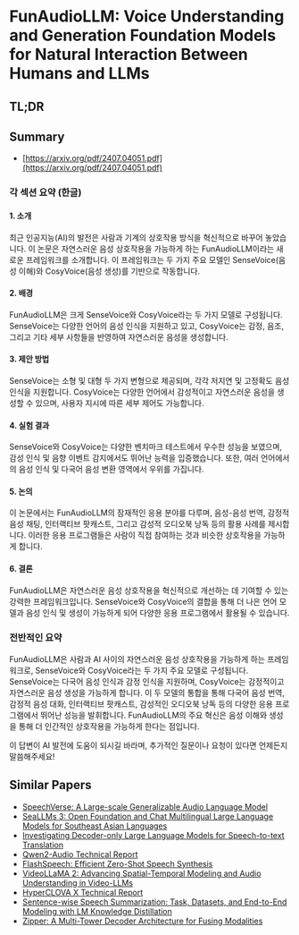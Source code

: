 # FunAudioLLM: Voice Understanding and Generation Foundation Models for Natural Interaction Between Humans and LLMs
## TL;DR
## Summary
- [https://arxiv.org/pdf/2407.04051.pdf](https://arxiv.org/pdf/2407.04051.pdf)

### 각 섹션 요약 (한글)

#### 1. 소개
최근 인공지능(AI)의 발전은 사람과 기계의 상호작용 방식을 혁신적으로 바꾸어 놓았습니다. 이 논문은 자연스러운 음성 상호작용을 가능하게 하는 FunAudioLLM이라는 새로운 프레임워크를 소개합니다. 이 프레임워크는 두 가지 주요 모델인 SenseVoice(음성 이해)와 CosyVoice(음성 생성)를 기반으로 작동합니다.

#### 2. 배경
FunAudioLLM은 크게 SenseVoice와 CosyVoice라는 두 가지 모델로 구성됩니다. SenseVoice는 다양한 언어의 음성 인식을 지원하고 있고, CosyVoice는 감정, 음조, 그리고 기타 세부 사항들을 반영하여 자연스러운 음성을 생성합니다. 

#### 3. 제안 방법
SenseVoice는 소형 및 대형 두 가지 변형으로 제공되며, 각각 저지연 및 고정확도 음성 인식을 지원합니다. CosyVoice는 다양한 언어에서 감성적이고 자연스러운 음성을 생성할 수 있으며, 사용자 지시에 따른 세부 제어도 가능합니다.

#### 4. 실험 결과
SenseVoice와 CosyVoice는 다양한 벤치마크 테스트에서 우수한 성능을 보였으며, 감성 인식 및 음향 이벤트 감지에서도 뛰어난 능력을 입증했습니다. 또한, 여러 언어에서의 음성 인식 및 다국어 음성 변환 영역에서 우위를 가집니다.

#### 5. 논의
이 논문에서는 FunAudioLLM의 잠재적인 응용 분야를 다루며, 음성-음성 번역, 감정적 음성 채팅, 인터랙티브 팟캐스트, 그리고 감성적 오디오북 낭독 등의 활용 사례를 제시합니다. 이러한 응용 프로그램들은 사람이 직접 참여하는 것과 비슷한 상호작용을 가능하게 합니다.

#### 6. 결론
FunAudioLLM은 자연스러운 음성 상호작용을 혁신적으로 개선하는 데 기여할 수 있는 강력한 프레임워크입니다. SenseVoice와 CosyVoice의 결합을 통해 더 나은 언어 모델과 음성 인식 및 생성이 가능하게 되어 다양한 응용 프로그램에서 활용될 수 있습니다.

### 전반적인 요약
FunAudioLLM은 사람과 AI 사이의 자연스러운 음성 상호작용을 가능하게 하는 프레임워크로, SenseVoice와 CosyVoice라는 두 가지 주요 모델로 구성됩니다. SenseVoice는 다국어 음성 인식과 감정 인식을 지원하며, CosyVoice는 감정적이고 자연스러운 음성 생성을 가능하게 합니다. 이 두 모델의 통합을 통해 다국어 음성 번역, 감정적 음성 대화, 인터랙티브 팟캐스트, 감성적인 오디오북 낭독 등의 다양한 응용 프로그램에서 뛰어난 성능을 발휘합니다. FunAudioLLM의 주요 혁신은 음성 이해와 생성을 통해 더 인간적인 상호작용을 가능하게 한다는 점입니다.

이 답변이 AI 발전에 도움이 되시길 바라며, 추가적인 질문이나 요청이 있다면 언제든지 말씀해주세요!

## Similar Papers
- [SpeechVerse: A Large-scale Generalizable Audio Language Model](2405.08295.md)
- [SeaLLMs 3: Open Foundation and Chat Multilingual Large Language Models for Southeast Asian Languages](2407.19672.md)
- [Investigating Decoder-only Large Language Models for Speech-to-text Translation](2407.03169.md)
- [Qwen2-Audio Technical Report](2407.10759.md)
- [FlashSpeech: Efficient Zero-Shot Speech Synthesis](2404.14700.md)
- [VideoLLaMA 2: Advancing Spatial-Temporal Modeling and Audio Understanding in Video-LLMs](2406.07476.md)
- [HyperCLOVA X Technical Report](2404.01954.md)
- [Sentence-wise Speech Summarization: Task, Datasets, and End-to-End Modeling with LM Knowledge Distillation](2408.00205.md)
- [Zipper: A Multi-Tower Decoder Architecture for Fusing Modalities](2405.18669.md)
